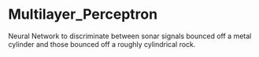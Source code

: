 # Multilayer_Perceptron
Neural Network to discriminate between sonar signals bounced off a metal cylinder and those bounced off a roughly cylindrical rock.
